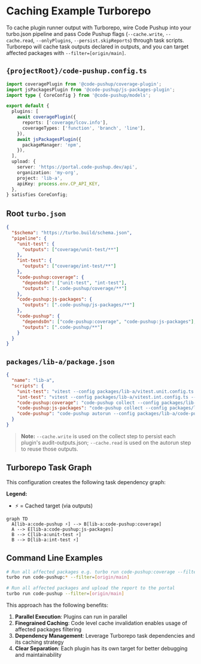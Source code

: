 # Caching Example Turborepo

To cache plugin runner output with Turborepo, wire Code Pushup into your turbo.json pipeline and pass Code Pushup flags (`--cache.write`, `--cache.read`, `--onlyPlugins`, `--persist.skipReports`) through task scripts. Turborepo will cache task outputs declared in outputs, and you can target affected packages with `--filter=[origin/main]`.

## `{projectRoot}/code-pushup.config.ts`

```ts
import coveragePlugin from '@code-pushup/coverage-plugin';
import jsPackagesPlugin from '@code-pushup/js-packages-plugin';
import type { CoreConfig } from '@code-pushup/models';

export default {
  plugins: [
    await coveragePlugin({
      reports: ['coverage/lcov.info'],
      coverageTypes: ['function', 'branch', 'line'],
    }),
    await jsPackagesPlugin({
      packageManager: 'npm',
    }),
  ],
  upload: {
    server: 'https://portal.code-pushup.dev/api',
    organization: 'my-org',
    project: 'lib-a',
    apiKey: process.env.CP_API_KEY,
  },
} satisfies CoreConfig;
```

## Root `turbo.json`

```json
{
  "$schema": "https://turbo.build/schema.json",
  "pipeline": {
    "unit-test": {
      "outputs": ["coverage/unit-test/**"]
    },
    "int-test": {
      "outputs": ["coverage/int-test/**"]
    },
    "code-pushup:coverage": {
      "dependsOn": ["unit-test", "int-test"],
      "outputs": [".code-pushup/coverage/**"]
    },
    "code-pushup:js-packages": {
      "outputs": [".code-pushup/js-packages/**"]
    },
    "code-pushup": {
      "dependsOn": ["code-pushup:coverage", "code-pushup:js-packages"],
      "outputs": [".code-pushup/**"]
    }
  }
}
```

## `packages/lib-a/package.json`

```json
{
  "name": "lib-a",
  "scripts": {
    "unit-test": "vitest --config packages/lib-a/vitest.unit.config.ts --coverage",
    "int-test": "vitest --config packages/lib-a/vitest.int.config.ts --coverage",
    "code-pushup:coverage": "code-pushup collect --config packages/lib-a/code-pushup.config.ts --cache.write --persist.skipReports --persist.outputDir packages/lib-a/.code-pushup --onlyPlugins=coverage",
    "code-pushup:js-packages": "code-pushup collect --config packages/lib-a/code-pushup.config.ts --cache.write --persist.skipReports --persist.outputDir packages/lib-a/.code-pushup --onlyPlugins=js-packages",
    "code-pushup": "code-pushup autorun --config packages/lib-a/code-pushup.config.ts --cache.read --persist.outputDir packages/lib-a/.code-pushup"
  }
}
```

> **Note:** `--cache.write` is used on the collect step to persist each plugin's audit-outputs.json; `--cache.read` is used on the autorun step to reuse those outputs.

## Turborepo Task Graph

This configuration creates the following task dependency graph:

**Legend:**

- ⚡ = Cached target (via outputs)

```mermaid
graph TD
  A[lib-a:code-pushup ⚡] --> B[lib-a:code-pushup:coverage]
  A --> E[lib-a:code-pushup:js-packages]
  B --> C[lib-a:unit-test ⚡]
  B --> D[lib-a:int-test ⚡]
```

## Command Line Examples

```bash
# Run all affected packages e.g. turbo run code-pushup:coverage --filter=lib-a
turbo run code-pushup:* --filter=[origin/main]

# Run all affected packages and upload the report to the portal
turbo run code-pushup --filter=[origin/main]
```

This approach has the following benefits:

1. **Parallel Execution**: Plugins can run in parallel
2. **Finegrained Caching**: Code level cache invalidation enables usage of affected packages filtering
3. **Dependency Management**: Leverage Turborepo task dependencies and its caching strategy
4. **Clear Separation**: Each plugin has its own target for better debugging and maintainability
